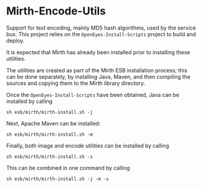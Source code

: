 Mirth-Encode-Utils
==================

Support for text encoding, mainly MD5 hash algorithms, used by the service bus. This project relies on the `OpenEyes-Install-Scripts` project to build and deploy.

It is expected that Mirth has already been installed prior to installing these utilities.

The utilities are created as part of the Mirth ESB installation process; this can be done separately, by installing Java, Maven, and then compiling the sources and copying them to the Mirth library directory.

Once the `OpenEyes-Install-Scripts` have been obtained, Java can be installed by calling

	sh esb/mirth/mirth-install.sh -j

Next, Apache Maven can be installed:

	sh esb/mirth/mirth-install.sh -m

Finally, both image and encode utilities can be installed by calling

	sh esb/mirth/mirth-install.sh -s

This can be combined in one command by calling

	sh esb/mirth/mirth-install.sh -j -m -s
